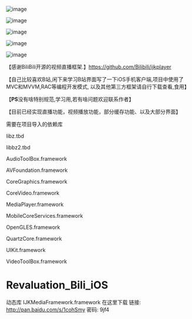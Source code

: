  ![image](https://github.com/CoderGLMumu/Revaluation_Bili_iOS/blob/master/revaluation_Bili/revaluation_Bili/Resource/screenshots/bili1.png)
 
 ![image](https://github.com/CoderGLMumu/Revaluation_Bili_iOS/blob/master/revaluation_Bili/revaluation_Bili/Resource/screenshots/bili3.png)
 
 ![image](https://github.com/CoderGLMumu/Revaluation_Bili_iOS/blob/master/revaluation_Bili/revaluation_Bili/Resource/screenshots/bili4.png)
 
 ![image](https://github.com/CoderGLMumu/Revaluation_Bili_iOS/blob/master/revaluation_Bili/revaluation_Bili/Resource/screenshots/bili5.png)
 
 ![image](https://github.com/CoderGLMumu/Revaluation_Bili_iOS/blob/master/revaluation_Bili/revaluation_Bili/Resource/screenshots/bili6.png)
 
【感谢BiliBili开源的视频直播框架.】https://github.com/Bilibili/ijkplayer

【自己比较喜欢B站,闲下来学习B站界面写了一下iOS手机客户端,项目中使用了MVC和MVVM,RAC等编程开发模式, 以及其他第三方框架请自行下载查看,食用】

【**PS**没有啥特别规范,学习用,若有啥问题欢迎联系作者】

【目前已经实现直播功能，视频播放功能，部分缓存功能、以及大部分界面】

需要在项目导入的依赖库

libz.tbd

libbz2.tbd

AudioToolBox.framework

AVFoundation.framework

CoreGraphics.framework

CoreVideo.framework

MediaPlayer.framework

MobileCoreServices.framework

OpenGLES.framework

QuartzCore.framework

UIKit.framework

VideoToolBox.framework

# Revaluation_Bili_iOS

动态库 IJKMediaFramework.framework 在这里下载
链接: http://pan.baidu.com/s/1cohSmy 密码: 9jf4
